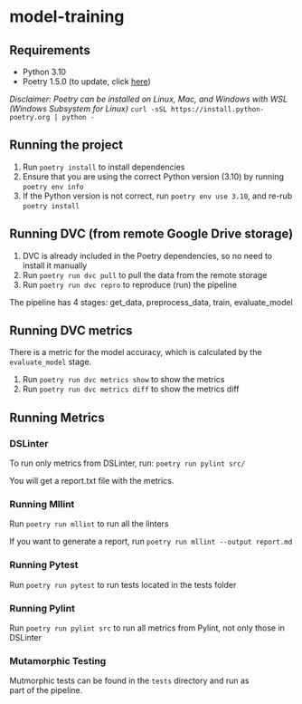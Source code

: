# model-training

## Requirements
- Python 3.10
- Poetry 1.5.0 (to update, click [here](https://python-poetry.org))

_Disclaimer: Poetry can be installed on Linux, Mac, and Windows with WSL (Windows Subsystem for Linux)_ 
```curl -sSL https://install.python-poetry.org | python -```

## Running the project
1. Run `poetry install` to install dependencies
2. Ensure that you are using the correct Python version (3.10) by running `poetry env info`
3. If the Python version is not correct, run `poetry env use 3.10`, and re-rub `poetry install`

## Running DVC (from remote Google Drive storage)
1. DVC is already included in the Poetry dependencies, so no need to install it manually
2. Run `poetry run dvc pull` to pull the data from the remote storage
3. Run `poetry run dvc repro` to reproduce (run) the pipeline

The pipeline has 4 stages: get_data, preprocess_data, train, evaluate_model

## Running DVC metrics
There is a metric for the model accuracy, which is calculated by the `evaluate_model` stage.
1. Run `poetry run dvc metrics show` to show the metrics
2. Run `poetry run dvc metrics diff` to show the metrics diff

## Running Metrics

### DSLinter
To run only metrics from DSLinter, run:
`poetry run pylint src/`

You will get a report.txt file with the metrics.

### Running Mllint
Run `poetry run mllint` to run all the linters

If you want to generate a report, run `poetry run mllint --output report.md`


### Running Pytest
Run `poetry run pytest` to run tests located in the tests folder


### Running Pylint
Run `poetry run pylint src` to run all metrics from Pylint, not only those in DSLinter

### Mutamorphic Testing
Mutmorphic tests can be found in the `tests` directory and run as part of the pipeline.
